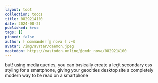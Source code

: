 ```yaml
---
layout: toot
collection: toots
title: 0829214100
date: 2024-08-29
published: true
tags: []
pinned: false
author: ⸸ commander ░ nova ⸸ :~$
avatar: /img/avatar/daemon.jpeg
mastodon: https://mastodon.online/@cmdr_nova/0829214100
---
```


but! using media queries, you can basically create a legit secondary css styling for a smartphone, giving your geocities desktop site a completely modern way to be read on a smartphone
